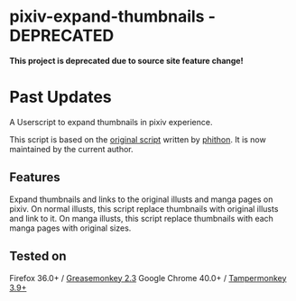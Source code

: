 # pixiv-expand-thumbnails - DEPRECATED

**This project is deprecated due to source site feature change!**



Past Updates
====

A Userscript to expand thumbnails in pixiv experience.


This script is based on the <a href="http://d.hatena.ne.jp/phithon/20100724/pixiv_expand_thumbnails">original script</a> written by <a href="http://d.hatena.ne.jp/phithon/">phithon</a>.
It is now maintained by the current author.


Features
----


Expand thumbnails and links to the original illusts and manga pages on pixiv.
On normal illusts, this script replace thumbnails with original illusts and link to it.
On manga illusts, this script replace thumbnails with each manga pages with original sizes.


Tested on
----

Firefox 36.0+ / <a href="https://addons.mozilla.org/firefox/addon/greasemonkey/">Greasemonkey 2.3</a>
Google Chrome 40.0+ / <a href="https://chrome.google.com/webstore/detail/tampermonkey/dhdgffkkebhmkfjojejmpbldmpobfkfo">Tampermonkey 3.9+</a>
